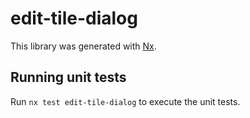# edit-tile-dialog

This library was generated with [Nx](https://nx.dev).

## Running unit tests

Run `nx test edit-tile-dialog` to execute the unit tests.
